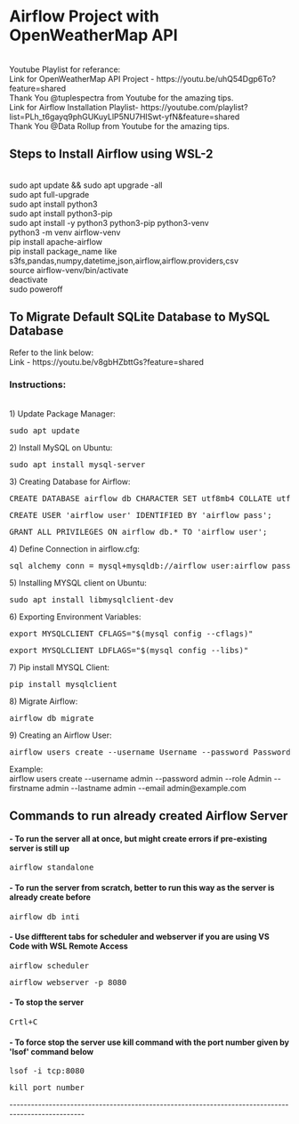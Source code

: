 <h1>Airflow Project with OpenWeatherMap API</h1> 
<br>Youtube Playlist for referance:
<br>Link for OpenWeatherMap API Project - https://youtu.be/uhQ54Dgp6To?feature=shared
<br>Thank You @tuplespectra from Youtube for the amazing tips.
<br>Link for Airflow Installation Playlist- https://youtube.com/playlist?list=PLh_t6gayq9phGUKuyLlP5NU7HISwt-yfN&feature=shared
<br>Thank You @Data Rollup from Youtube for the amazing tips.

<h2>Steps to Install Airflow using WSL-2</h2>

<br>sudo apt update && sudo apt upgrade -all
<br>sudo apt full-upgrade
<br>sudo apt install python3
<br>sudo apt install python3-pip
<br>sudo apt install -y python3 python3-pip python3-venv
<br>python3 -m venv airflow-venv
<br>pip install apache-airflow
<br>pip install package_name like s3fs,pandas,numpy,datetime,json,airflow,airflow.providers,csv
<br>source airflow-venv/bin/activate
<br>deactivate
<br>sudo poweroff 

<h2>To Migrate Default SQLite Database to MySQL Database</h2>
Refer to the link below:
<br>Link - https://youtu.be/v8gbHZbttGs?feature=shared
<h3>Instructions:</h3>
<br>1) Update Package Manager: 
<pre class="tab">sudo apt update </pre>
2) Install MySQL on Ubuntu: 
<pre class="tab">sudo apt install mysql-server</pre>
3) Creating Database for Airflow:
<pre class="tab">CREATE DATABASE airflow_db CHARACTER SET utf8mb4 COLLATE utf8mb4_unicode_ci;</pre>
<pre class="tab">CREATE USER 'airflow_user' IDENTIFIED BY 'airflow_pass';</pre>
<pre class="tab">GRANT ALL PRIVILEGES ON airflow_db.* TO 'airflow_user';</pre>
4) Define Connection in airflow.cfg:
<pre class="tab">sql_alchemy_conn = mysql+mysqldb://airflow_user:airflow_pass@127.0.0.1:3306/airflow_db</pre>
5) Installing MYSQL client on Ubuntu:
<pre class="tab">sudo apt install libmysqlclient-dev</pre>
6) Exporting Environment Variables:
<pre class="tab">export MYSQLCLIENT_CFLAGS="$(mysql_config --cflags)"</pre>
<pre class="tab">export MYSQLCLIENT_LDFLAGS="$(mysql_config --libs)"</pre>
7) Pip install MYSQL Client:
<pre class="tab">pip install mysqlclient</pre>
8) Migrate Airflow:
<pre class="tab">airflow db migrate</pre>
9) Creating an Airflow User:
<pre class="tab">airflow users create --username Username --password Password --role Admin --firstname FirsName --lastname LastName --email Email</pre>
Example:<br>airflow users create --username admin --password admin --role Admin --firstname admin --lastname admin --email admin@example.com

<h2>Commands to run already created Airflow Server</h2>
<h4>- To run the server all at once, but might create errors if pre-existing server is still up</h4>
<pre class="tab">airflow standalone</pre>
<h4>- To run the server from scratch, better to run this way as the server is already create before</h4> 
<pre class="tab">airflow db inti</pre>
<h4>- Use diffterent tabs for scheduler and webserver if you are using VS Code with WSL Remote Access</h4> 
<pre class="tab">airflow scheduler</pre>
<pre class="tab">airflow webserver -p 8080</pre>
<h4>- To stop the server</h4>
<pre class="tab">Crtl+C</pre>
<h4>- To force stop the server use kill command with the port number given by 'lsof' command below</h4>
<pre class="tab">lsof -i tcp:8080</pre>
<pre class="tab">kill port_number </pre>
---------------------------------------------------------------------------------------------------


